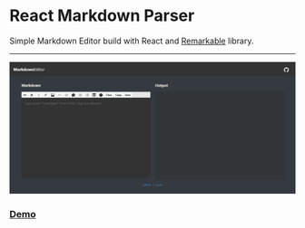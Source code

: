 # React Markdown Parser

Simple Markdown Editor build with React and [Remarkable](https://www.npmjs.com/package/remarkable) library.

<hr />

![screenshot](./screenshot.gif)

### [Demo](https://react-material-ui-step-form.vercel.app/)
